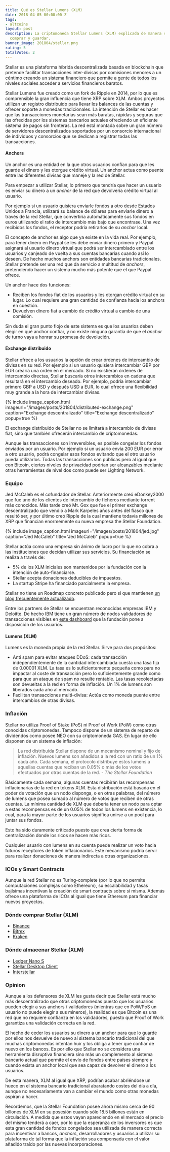 ```yaml
---
title: Qué es Stellar Lumens (XLM)
date: 2018-04-05 00:00:00 Z
tags:
- altcoins
layout: post
description: La criptomoneda Stellar Lumens (XLM) explicada de manera sencilla. Dónde
  comprar y guardar.
banner_image: 201804/stellar.png
rating: 5
totalVotes: 2
---
```


Stellar es una plataforma híbrida descentralizada basada en blockchain que pretende facilitar transacciones inter-divisas por comisiones menores a un céntimo creando un sistema financiero que permite a gente de todos los niveles sociales acceder a servicios financieros baratos.

<!--more-->

Stellar Lumens fue creado como un fork de Ripple en 2014, por lo que es comprensible la gran influencia que tiene XRP sobre XLM. Ambos proyectos utilizan un registro distribuido para llevar los balances de las cuentas y ofrecer soporte a monedas tradicionales. La intención de Stellar es hacer que las transacciones monetarias sean más baratas, rápidas y seguras que las ofrecidas por los sistemas bancarios actuales ofreciendo un eficiente sistema de pagos sin fronteras. La red está montada sobre un gran número de servidores descentralizados soportados por un consorcio internacional de individuos y consorcios que se dedican a registrar todas las transacciones.

#### Anchors

Un anchor es una entidad en la que otros usuarios confían para que les guarde el dinero y les otorgue crédito virtual. Un anchor actua como puente entre las diferentes divisas que maneje y la red de Stellar.

Para empezar a utilizar Stellar, lo primero que tendría que hacer un usuario es enviar su dinero a un *anchor* de la red que devolvería crédito virtual al usuario.

Por ejemplo si un usuario quisiera enviarle fondos a otro desde Estados Unidos a Francia, utilizará su balance de dólares para enviarle dinero a través de la red Stellar, que convertiría automáticamente sus fondos en euros utilizando el ratio de intercambio más bajo que encontrase. Una vez recibidos los fondos, el receptor podría retirarlos de su *anchor* local.

El concepto de anchor es algo que ya existe en la vida real. Por ejemplo, para tener dinero en Paypal se les debe enviar dinero primero y Paypal asignará al usuario dinero virtual que podrá ser intercambiado entre los usuarios y canjeado de vuelta a sus cuentas bancarias cuando así lo deseen. De hecho muchos anchors son entidades bancarias tradicionales. Stellar pretende ser una red que da servicio a multitud de *anchors*, pretendiendo hacer un sistema mucho más potente que el que Paypal ofrece.

Un anchor hace dos funciones:

- Reciben los fondos fiat de los usuarios y les otorgan crédito virtual en su lugar. Lo cual requiere una gran cantidad de confianza hacia los anchors en cuestión.
- Devuelven dinero fiat a cambio de crédito virtual a cambio de una comisión.

Sin duda el gran punto flojo de este sistema es que los usuarios deben elegir en qué anchor confiar, y no existe ninguna garantía de que el *anchor* de turno vaya a honrar su promesa de devolución.

#### Exchange distribuido

Stellar ofrece a los usuarios la opción de crear órdenes de intercambio de divisas en su red. Por ejemplo si un usuario quisiera intercambiar GBP por EUR crearía una orden en el mercado. Si no existieran órdenes de intercambio directas, Stellar buscaría otros intercambios en cadena que resultará en el intercambio deseado. Por ejemplo, podría intercambiar primero GBP a USD y después USD a EUR, lo cual ofrece una flexibilidad muy grande a la hora de intercambiar divisas.

{% include image_caption.html imageurl="/images/posts/201804/distributed-exchange.png" caption="Exchange descentralizado" title="Exchange descentralizado" popup=true %}

El exchange distribuido de Stellar no se limitará a intercambio de divisas fiat, sino que también ofrecerán intercambio de criptomonedas.

Aunque las transacciones son irreversibles, es posible congelar los fondos enviados por un usuario. Por ejemplo si un usuario envía 200 EUR por error a otro usuario, podrá congelar esos fondos evitando que el otro usuario pueda utilizarlos. Todas las transacciones son públicas pero al igual que con Bitcoin, ciertos niveles de privacidad podrían ser alcanzables mediante otras herramientas de nivel dos como puede ser Lighting Network.

### Equipo

Jed McCaleb es el cofundador de Stellar. Anteriormente creó eDonkey2000 que fue uno de los clientes de intercambio de ficheros mediante torrent más conocidos. Más tarde creó Mt. Gox que fue el primer exchange descentralizado que vendió a Mark Karpeles años antes del fiasco que resultó ser, y por último creó Ripple de la cual mantiene todavía millones de XRP que financian enormemente su nueva empresa the Stellar Foundation.

{% include image_caption.html imageurl="/images/posts/201804/jed.jpg" caption="Jed McCaleb" title="Jed McCaleb" popup=true %}

Stellar actúa como una empresa sin ánimo de lucro por lo que no cobra a las instituciones que decidan utilizar sus servicios. Su financiación se realiza a través de:
- 5% de los XLM iniciales son mantenidos por la fundación con la intención de auto-financiarse.
- Stellar acepta donaciones deducibles de impuestos.
- La startup Stripe ha financiado parcialmente la empresa.

Stellar no tiene un Roadmap concreto publicado pero si que mantienen <a rel="nofollow" href="https://www.stellar.org/blog/">un blog frecuentemente actualizado</a>.

Entre los partners de Stellar se encuentran reconocidas empresas IBM y Deloitte. De hecho IBM tiene un gran número de nodos validadores de transacciones visibles en <a rel="nofollow" href="https://dashboard.stellar.org/">este dashboard</a> que la fundación pone a disposición de los usuarios.

#### Lumens (XLM)

Lumens es la moneda propia de la red Stellar. Sirve para dos propósitos:

- Anti spam para evitar ataques DDoS: cada transacción independientemente de la cantidad intercambiada cuesta una tasa fija de 0.00001 XLM. La tasa es lo suficientemente pequeña como para no impactar al coste de transacción pero lo suficientemente grande como para que un ataque de spam no resulte rentable. Las tasas recolectadas son devueltas a la red en forma de inflación. Un 1% de lumens son liberados cada año al mercado.
- Facilitan transacciones multi-divisa: Actúa como moneda puente entre intercambios de otras divisas.

### Inflación

Stellar no utiliza Proof of Stake (PoS) ni Proof of Work (PoW) como otras conocidas criptomonedas. Tampoco dispone de un sistema de reparto de dividendos como posee NEO con su criptomoneda GAS. En lugar de ello disponen de un sistema de inflación:

> La red distribuida Stellar dispone de un mecanismo nominal y fijo de inflación. Nuevos lumens son añadidos a la red con un ratio de un 1% cada año. Cada semana, el protocolo distribuye estos lumens a aquellas cuentas que reciban un 0.05% o más de los votos efectuados por otras cuentas de la red. <cite>- The Stellar Foundation</cite>

Básicamente cada semana, algunas cuentas recibirán las recompensas inflacionarias de la red en tokens XLM. Esta distribución está basada en el poder de votación que un nodo disponga, o en otras palabras, del número de lumens que posea sumado al número de votos que reciben de otras cuentas. La mínima cantidad de XLM que debería tener un nodo para optar a estas recompensas es de un 0.05% de todos los lumens en existencia, lo cual, para la mayor parte de los usuarios significa unirse a un pool para juntar sus fondos.

Esto ha sido duramente criticado puesto que crea cierta forma de centralización donde los ricos se hacen más ricos.

Cualquier usuario con lumens en su cuenta puede realizar un voto hacia futuros receptores de token inflacionarios. Este mecanismo podría servir para realizar donaciones de manera indirecta a otras organizaciones.

### ICOs y Smart Contracts

Aunque la red Stellar no es Turing-complete (por lo que no permite computaciones complejas como Ethereum), su escalabilidad y tasas bajísimas incentivan la creación de smart contracts sobre sí misma. Además ofrece una plataforma de ICOs al igual que tiene Ethereum para financiar nuevos proyectos.

### Dónde comprar Stellar (XLM)

- <a rel="nofollow" href="https://www.binance.com/?ref=11317062">Binance</a>
- <a rel="nofollow" href="https://bittrex.com/">Bitrex</a>
- <a rel="nofollow" href="kraken.com">Kraken</a>

### Dónde almacenar Stellar (XLM)

- <a rel="nofollow" href="http://amzn.to/2i5kRoG">Ledger Nano S</a>
- <a rel="nofollow" href="https://www.stellar.org/lumens/wallets/">Stellar Desktop Client</a>
- <a rel="nofollow" href="https://www.stellar.org/lumens/wallets/">Interstellar</a>

### Opinion

Aunque a los defensores de XLM les gusta decir que Stellar está mucho más descentralizado que otras criptomonedas puesto que los usuarios pueden elegir a sus anchors / validadores (mientras que en PoW/PoS un usuario no puede elegir a sus mineros), la realidad es que Bitcoin es una red que no requiere confianza en los validadores, puesto que Proof of Work garantiza una validación correcta en la red.

El hecho de ceder los usuarios su dinero a un anchor para que lo guarde por ellos nos devuelve de nuevo al sistema bancario tradicional del que muchas criptomonedas intentan huir y los obliga a tener que confiar de nuevo en los bancos. Es por ello que Stellar no se considera una herramienta disruptiva financiera sino más un complemento al sistema bancario actual que permite el envío de fondos entre países siempre y cuando exista un anchor local que sea capaz de devolver el dinero a los usuarios.

De esta manera, XLM al igual que XRP, podrían acabar abriéndose un hueco en el sistema bancario tradicional abaratando costes del día a día, aunque no necesariamente van a cambiar el mundo como otras monedas aspiran a hacer.

Recordemos, que la Stellar Foundation posee ahora mismo cerca de 90 billones de XLM en su posesión cuando sólo 18.5 billones están en circulación. A medida que estos vayan apareciendo en el mercado el precio del mismo tenderá a caer, por lo que la esperanza de los inversores es que esta gran cantidad de fondos congelados sea utilizada de manera correcta para incentivar a bancos, *anchors*, desarrolladores y usuarios a utilizar su plataforma de tal forma que la inflación sea compensada con el valor añadido traído por las nuevas incorporaciones.


